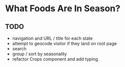 # What Foods Are In Season?

## TODO
* navigation and URL / title for each state
* attempt to geocode visitor if they land on root page
* search
* group / sort by seasonality
* refactor Crops component and add typing
